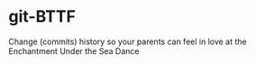 # git-BTTF
Change (commits) history so your parents can feel in love at the Enchantment Under the Sea Dance
